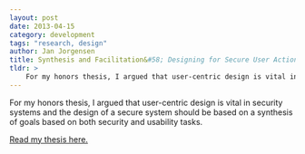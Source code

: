 ```yaml
---
layout: post
date: 2013-04-15
category: development
tags: "research, design"
author: Jan Jorgensen
title: Synthesis and Facilitation&#58; Designing for Secure User Actions
tldr: >
    For my honors thesis, I argued that user-centric design is vital in security systems and the design of a secure system should be based on a synthesis of goals based on both security and usability tasks.
---
```


For my honors thesis, I argued that user-centric design is vital in security systems and the design of a secure system should be based on a synthesis of goals based on both security and usability tasks.

[Read my thesis here.](https://drive.google.com/open?id=0B9vU4368cKjrT3FlMmFLUzFrbmM)